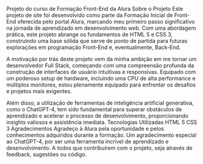 Projeto do curso de Formação Front-End da Alura
Sobre o Projeto
Este projeto de site foi desenvolvido como parte da Formação Inicial de Front-End oferecida pelo portal Alura, marcando meu primeiro passo significativo na jornada de aprendizado em desenvolvimento web. Com uma abordagem prática, este projeto abrange os fundamentos de HTML 5 e CSS 3, construindo uma base sólida que serve de ponto de partida para futuras explorações em programação Front-End e, eventualmente, Back-End.

A motivação por trás deste projeto vem da minha ambição em me tornar um desenvolvedor Full Stack, começando com uma compreensão profunda da construção de interfaces de usuário intuitivas e responsivas. Equipado com um poderoso setup de hardware, incluindo uma CPU de alta performance e múltiplos monitores, estou plenamente equipado para enfrentar os desafios e projetos mais exigentes.

Além disso, a utilização de ferramentas de inteligência artificial generativa, como o ChatGPT-4, tem sido fundamental para superar obstáculos de aprendizado e acelerar o processo de desenvolvimento, proporcionando insights valiosos e assistência imediata.
Tecnologias Utilizadas
HTML 5
CSS 3
Agradecimentos
Agradeço à Alura pela oportunidade e pelos conhecimentos adquiridos durante a formação.
Um agradecimento especial ao ChatGPT-4, por ser uma ferramenta incrível de aprendizado e desenvolvimento.
A todos que contribuírem com o projeto, seja através de feedback, sugestões ou código.
